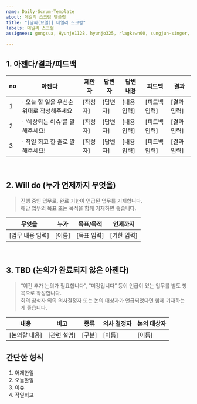 ```yaml
---
name: Daily-Scrum-Template
about: 데일리 스크럼 템플릿
title: "[날짜(요일)] 데일리 스크럼"
labels: 데일리 스크럼
assignees: gongsua, Hyunje1128, hyunjo325, rlagkswn00, sungjun-singer, tldnr1, YangTaeUk

---
```


## 1. 아젠다/결과/피드백

| no | 아젠다 | 제안자 | 답변자 | 답변 내용 | 피드백 | 결과 |
|----|--------|--------|--------|------------|---------|--------|
| 1  | · 오늘 할 일을 우선순위대로 작성해주세요 | [작성자] | [답변자] | [내용 입력] | [피드백 입력] | [결과 입력] |
| 2  | · ‘예상되는 이슈’를 말해주세요! | [작성자] | [답변자] | [내용 입력] | [피드백 입력] | [결과 입력] |
| 3  | · 작일 회고 한 줄로 말해주세요! | [작성자] | [답변자] | [내용 입력] | [피드백 입력] | [결과 입력] |

<br />

## 2. Will do (누가 언제까지 무엇을)

> 진행 중인 업무로, 완료 기한이 언급된 업무를 기재합니다.  
> 해당 업무의 목표 또는 목적을 함께 기재하면 좋습니다.

| 무엇을              | 누가   | 목표/목적     | 언제까지 |
|---------------------|--------|----------------|-----------|
| [업무 내용 입력]    | [이름] | [목표 입력]   | [기한 입력] |

<br />

## 3. TBD (논의가 완료되지 않은 아젠다)

> “이건 추가 논의가 필요합니다”, “미정입니다” 등이 언급이 있는 업무를 별도 항목으로 작성합니다.  
> 회의 참석자 외의 의사결정자 또는 논의 대상자가 언급되었다면 함께 기재하는 게 좋습니다.

| 내용 | 비고 | 종류 | 의사 결정자 | 논의 대상자 |
|------|------|------|----------------|----------------|
| [논의할 내용] | [관련 설명] | [구분] | [이름] | [이름] |

## 간단한 형식
1. 어제한일
2. 오늘할일
3. 이슈
4. 작일회고
